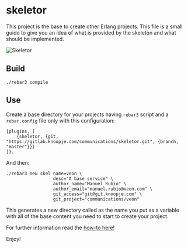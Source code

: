 skeletor
=====

This project is the base to create other Erlang projects. This file is a small guide to give you an idea of what is provided by the skeleton and what should be implemented.

![Skeletor](https://gitlab.knoopje.com/communications/skeletor/raw/development/skeletor.jpg)

Build
-----

```
./rebar3 compile
```

Use
---

Create a base directory for your projects having `rebar3` script and a `rebar.config` file only with this configuration:

```
{plugins, [
    {skeletor, {git, "https://gitlab.knoopje.com/communications/skeletor.git", {branch, "master"}}}
]}.
```

And then:

```
./rebar3 new skel name=veon \
                  desc="A base service" \
                  author_name="Manuel Rubio" \
                  author_email="manuel.rubio@veon.com" \
                  git_access="git@git.knoopje.com" \
                  git_project="communications/veon"
```

This generates a new directory called as the name you put as a variable with all of the base content you need to start to create your project.

For further information read the [how-to here!](doc/how-to.md)

Enjoy!
